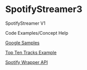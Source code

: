 # SpotifyStreamer3
SpotifyStreamer V1

Code Examples/Concept Help

[Google Samples](https://github.com/googlesamples/android-UniversalMusicPlayer)

[Top Ten Tracks Example](https://github.com/alexdennis/udacity-android-spotify)

[Spotify Wrapper API](https://github.com/kaaes/spotify-web-api-android)
